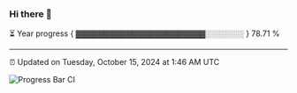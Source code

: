### Hi there 👋

⏳ Year progress { ▓▓▓▓▓▓▓▓▓▓▓▓▓▓▓▓▓▓▓▓▓▓▓░░░░░░░ } 78.71 %

---

⏰ Updated on Tuesday, October 15, 2024 at 1:46 AM UTC

![Progress Bar CI](https://github.com/arthurbuhl/arthurbuhl/workflows/Progress%20Bar%20CI/badge.svg)
